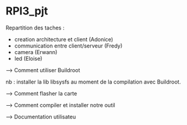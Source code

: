 # RPI3_pjt

Repartition des taches : 
- creation architecture et client (Adonice)
- communication entre client/serveur (Fredy)
- camera (Erwann)
- led (Eloise)

--> Comment utiliser Buildroot

nb : installer la lib libsysfs au moment de la compilation avec Buildroot.

--> Comment flasher la carte

--> Comment compiler et installer notre outil

--> Documentation utilisateu

